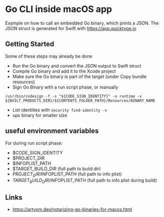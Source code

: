 #  Go CLI inside macOS app

Example on how to call an embedded Go binary, which prints a JSON.
The JSON struct is generated for Swift with https://app.quicktype.io


## Getting Started
Some of these steps may already be done

* Run the Go binary and convert the JSON output to Swift struct
* Compile Go binary and add it to the Xcode project
* Make sure the Go binary is part of the target (under Copy bundle resources)
* Sign Go Binary with a run script phase, or manually
```
/usr/bin/codesign -f -s "${CODE_SIGN_IDENTITY}" -o runtime -v ${BUILT_PRODUCTS_DIR}/${CONTENTS_FOLDER_PATH}/Resources/BINARY_NAME
```
* List identities with `security find-identity -v`
* upx binary for smaller size

## useful environment variables
For during run script phase:

* $CODE_SIGN_IDENTITY
* $PROJECT_DIR
* $INFOPLIST_PATH
* $TARGET_BUILD_DIR (full path to build dir)
* $PROJECT_DIR/$INFOPLIST_PATH (full path to info plist)
* $TARGET_BUILD_DIR/$INFOPLIST_PATH (full path to info plist during build)


## Links
* https://artyom.dev/notarizing-go-binaries-for-macos.html





